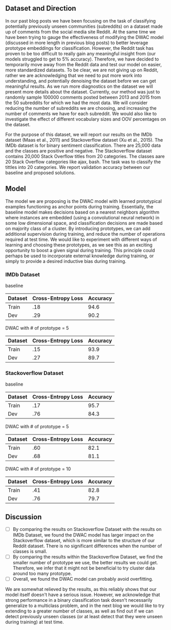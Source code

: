 ## Dataset and Direction
In our past blog posts we have been focusing on the task of classifying potentially previously unseen communities (subreddits) 
on a  dataset made up of comments from the social media site Reddit. At the same time we have been trying to gauge the
effectiveness of modifying the DWAC model (discussed in more length in previous blog posts) to better leverage prototype
embeddings for classification. However, the Reddit task has proven to be too difficult to really gain any meaningful insight
from (our models struggled to get to 5% accuracy). Therefore, we have decided to temporarily move away from the Reddit data
and test our model on easier, more standardized datasets. To be clear, we are not giving up on Reddit, rather we are 
acknowledging that we need to put more work into understanding, and potentially denoising the dataset before we can get
meaningful results. As we run more diagnostics on the dataset we will present more details about the dataset. Currently, our method was just to randomly sample 100000 comments posted between 2013 and 2015 from the 50 subreddits for which we had the most data. We will consider reducing the number of subreddits we are choosing, and increasing the number of comments we have for each subreddit. We would also like to investigate the effect of different vocabulary sizes and OOV percentages on the dataset. 

For the purpose of this dataset, we will report our results on the IMDb dataset (Maas et al., 2011) and Stackoverflow dataset (Xu et al., 2015). The IMDb dataset is for binary sentiment classification. There are 25,000 data and the classes are positive and negative. The Stackoverflow dataset contains 20,000 Stack Overflow titles from 20 categories. The classes aare 20 Stack Overflow categories like ajax, bash. The task was to classify the tittles into 20 categories. We report validation accuracy between our baseline and proposed solutions.


## Model
The model we are proposing is the DWAC model with learned prototypical examples functioning as anchor points during training.
Essentially, the baseline model makes decisions based on a nearest neighbors algorithm where instances are embedded (using a convolutional neural network) in some low dimensional space, and classification decisions are made based on majority class of a cluster. By introducing prototypes, we can add additional supervision during training, and reduce the number of operations required at test time. We would like to experiment with different ways of learning and choosing these prototypes, as we see this as an exciting opportunity to boost a given signal during training. This principle could perhaps be used to incorporate external knowledge during training, or simply to provide a desired inductive bias during training.

### IMDb Dataset
baseline

|Dataset| Cross-Entropy Loss | Accuracy|
|-----|--------------------|---------|
|Train     | .18        |  94.6   |
| Dev |   .29  |   90.2  |

DWAC with # of prototype = 5

|Dataset| Cross-Entropy Loss | Accuracy|
|-----|--------------------|---------|
|Train     | .15        |  93.9   |
| Dev |   .27  |   89.7  |

### Stackoverflow Dataset
baseline

|Dataset| Cross-Entropy Loss | Accuracy|
|-----|--------------------|---------|
|Train     | .17        |  95.7   |
| Dev |   .76  |   84.3  |

DWAC with # of prototype = 5

|Dataset| Cross-Entropy Loss | Accuracy|
|-----|--------------------|---------|
|Train     | .60        |  82.1   |
| Dev |   .68  |   81.1  |

DWAC with # of prototype = 10

|Dataset| Cross-Entropy Loss | Accuracy|
|-----|--------------------|---------|
|Train     | .41        |  82.8   |
| Dev |   .76  |   79.7  |


## Discussion
- [ ] By comparing the results on Stackoverflow Dataset with the results on IMDb Dataset, we found the DWAC model has larger impact on the Stackoverflow dataset, which is more similar to the structure of our Reddit dataset. There is no significant differences when the number of classes is small.
- [ ] By comparing the results within the Stackoverflow Dataset, we find the smaller number of prototype we use, the better results we could get. Therefore, we infer that it might not be beneficial to try cluster data around too many prototype.
- [ ] Overall, we found the DWAC model can probably avoid overfitting. 

We are somewhat relieved by the results, as this reliably shows that our model itself doesn't have a serious issue. However,
we acknowledge that strong performance in a binary classification task doesn't necessarily generalize to a multiclass problem, and in the next blog we would like to try extending to a greater number of classes, as well as find out if we can detect previously unseen classes (or at least detect that they were unseen during training) at test time.
